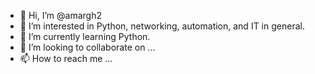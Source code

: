 - 👋 Hi, I’m @amargh2
- 👀 I’m interested in Python, networking, automation, and IT in general.
- 🌱 I’m currently learning Python.
- 💞️ I’m looking to collaborate on ...
- 📫 How to reach me ...

<!---
amargh2/amargh2 is a ✨ special ✨ repository because its `README.md` (this file) appears on your GitHub profile.
You can click the Preview link to take a look at your changes.
--->
